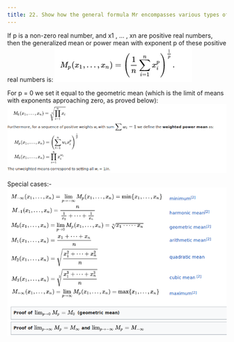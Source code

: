 ```yaml
---
title: 22. Show how the general formula Mr encompasses various types of common averages and including (as limit) the geometric average (have a look at the proof)
---
```

If p is a non-zero real number, and x1 , … , xn are positive real numbers, then the generalized mean or power mean with exponent p of these positive real numbers is:
          ![Generalized mean](/img/generalized_mean.png)
          
  For p = 0 we set it equal to the geometric mean (which is the limit of means with exponents approaching zero, as proved below): 
        ![Generalized mean](/img/generalized.png)
        
  Special cases:-
     ![Generalized mean](/img/special_cases.png)
  
